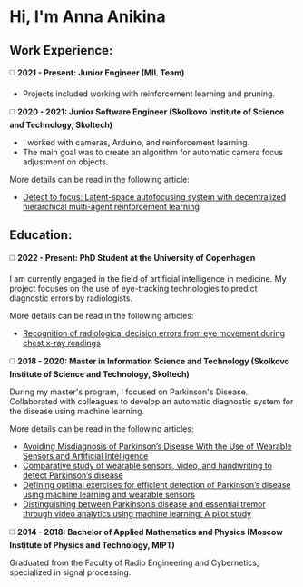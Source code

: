 # Hi, I'm Anna Anikina

## Work Experience:

:white_medium_square: **2021 - Present: Junior Engineer (MIL Team)**
- Projects included working with reinforcement learning and pruning.
  
:white_medium_square: **2020 - 2021: Junior Software Engineer (Skolkovo Institute of Science and Technology, Skoltech)**
- I worked with cameras, Arduino, and reinforcement learning.
- The main goal was to create an algorithm for automatic camera focus adjustment on objects.

More details can be read in the following article:
- [Detect to focus: Latent-space autofocusing system with decentralized hierarchical multi-agent reinforcement learning](https://ieeexplore.ieee.org/abstract/document/10214007)


## **Education:**

:white_medium_square: **2022 - Present: PhD Student at the University of Copenhagen**

I am currently engaged in the field of artificial intelligence in medicine. My project focuses on the use of eye-tracking technologies to predict diagnostic errors by radiologists.

More details can be read in the following articles:
- [Recognition of radiological decision errors from eye movement during chest x-ray readings](https://www.spiedigitallibrary.org/conference-proceedings-of-spie/12929/3006781/Recognition-of-radiological-decision-errors-from-eye-movement-during-chest/10.1117/12.3006781.full#_=_)

:white_medium_square: **2018 - 2020: Master in Information Science and Technology (Skolkovo Institute of Science and Technology, Skoltech)**

During my master's program, I focused on Parkinson's Disease. Collaborated with colleagues to develop an automatic diagnostic system for the disease using machine learning.

More details can be read in the following articles:
- [Avoiding Misdiagnosis of Parkinson’s Disease With the Use of Wearable Sensors and Artificial Intelligence](https://ieeexplore.ieee.org/abstract/document/9208800)
- [Comparative study of wearable sensors, video, and handwriting to detect Parkinson’s disease](https://ieeexplore.ieee.org/abstract/document/9779722)
- [Defining optimal exercises for efficient detection of Parkinson’s disease using machine learning and wearable sensors](https://ieeexplore.ieee.org/abstract/document/9488665)
- [Distinguishing between Parkinson’s disease and essential tremor through video analytics using machine learning: A pilot study](https://ieeexplore.ieee.org/abstract/document/9246541)

:white_medium_square: **2014 - 2018: Bachelor of Applied Mathematics and Physics (Moscow Institute of Physics and Technology, MIPT)**

Graduated from the Faculty of Radio Engineering and Cybernetics, specialized in signal processing.



